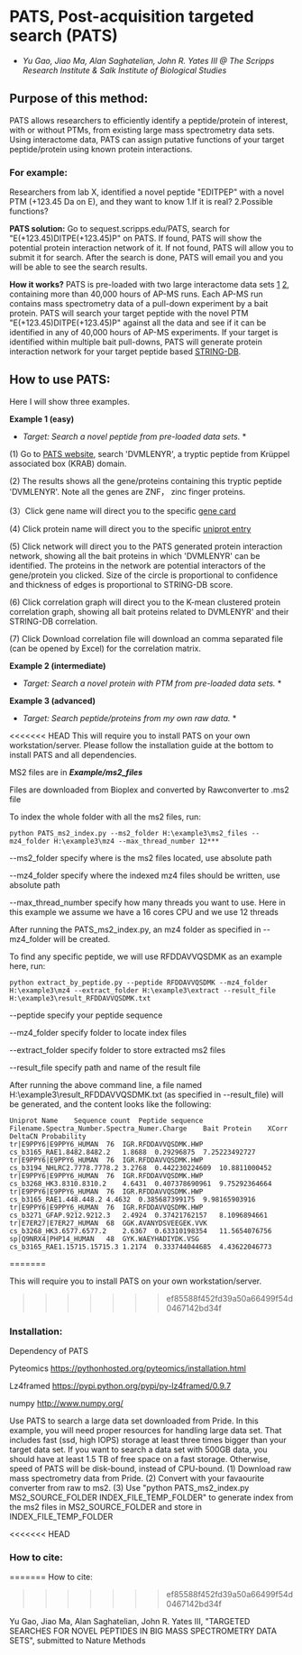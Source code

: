 # PATS, Post-acquisition targeted search (PATS)

* *Yu Gao, Jiao Ma, Alan Saghatelian, John R. Yates III @ The Scripps Research Institute & Salk Institute of Biological Studies*

## Purpose of this method:

PATS allows researchers to efficiently identify a peptide/protein of interest, with or without PTMs, from existing large mass spectrometry data sets. Using interactome data, PATS can assign putative functions of your target peptide/protein using known protein interactions.

### For example:

Researchers from lab X, identified a novel peptide "EDITPEP" with a novel PTM (+123.45 Da on E), and they want to know 1.If it is real? 2.Possible functions?

**PATS solution:**
Go to sequest.scripps.edu/PATS, search for "E(+123.45)DITPE(+123.45)P" on PATS. If found, PATS will show the potential protein interaction network of it. If not found, PATS will allow you to submit it for search. After the search is done, PATS will email you and you will be able to see the search results.

**How it works?**
PATS is pre-loaded with two large interactome data sets [1](https://www.ncbi.nlm.nih.gov/pubmed/28514442) [2](https://www.ncbi.nlm.nih.gov/pubmed/26496610), containing more than 40,000 hours of AP-MS runs. Each AP-MS run contains mass spectrometry data of a pull-down experiment by a bait protein. PATS will search your target peptide with the novel PTM "E(+123.45)DITPE(+123.45)P" against all the data and see if it can be identified in any of 40,000 hours of AP-MS experiments. If your target is identified within multiple bait pull-downs, PATS will generate protein interaction network for your target peptide based [STRING-DB](string-db.org).

## How to use PATS:

Here I will show three examples.

**Example 1 (easy)**
* *Target: Search a novel peptide from pre-loaded data sets.* *

(1) Go to [PATS website](http://sequest.scripps.edu/PATS), search 'DVMLENYR', a tryptic peptide from Krüppel associated box (KRAB) domain.

(2) The results shows all the gene/proteins containing this tryptic peptide 'DVMLENYR'. Note all the genes are ZNF， zinc finger proteins.

(3）Click gene name will direct you to the specific [gene card](http://www.genecards.org)

(4) Click protein name will direct you to the specific [uniprot entry](http://www.uniprot.org)

(5) Click network will direct you to the PATS generated protein interaction network, showing all the bait proteins in which 'DVMLENYR' can be identified. The proteins in the network are potential interactors of the gene/protein you clicked. Size of the circle is proportional to confidence and thickness of edges is proportional to STRING-DB score.

(6) Click correlation graph will direct you to the K-mean clustered protein correlation graph, showing all bait proteins related to DVMLENYR' and their STRING-DB correlation.

(7) Click Download correlation file will download an comma separated file (can be opened by Excel) for the correlation matrix.

**Example 2 (intermediate)**
* *Target: Search a novel protein with PTM from pre-loaded data sets.* *


**Example 3 (advanced)**
* *Target: Search peptide/proteins from my own raw data.* *

<<<<<<< HEAD
This will require you to install PATS on your own workstation/server. Please follow the installation guide at the bottom to install PATS and all dependencies.

MS2 files are in ***Example/ms2_files***

Files are downloaded from Bioplex and converted by Rawconverter to .ms2 file

To index the whole folder with all the ms2 files, run: 

```es6
python PATS_ms2_index.py --ms2_folder H:\example3\ms2_files --mz4_folder H:\example3\mz4 --max_thread_number 12***
```
--ms2_folder specify where is the ms2 files located, use absolute path

--mz4_folder specify where the indexed mz4 files should be written, use absolute path

--max_thread_number specify how many threads you want to use. Here in this example we assume we have a 16 cores CPU and we use 12 threads

After running the PATS_ms2_index.py, an mz4 folder as specified in --mz4_folder will be created.

To find any specific peptide, we will use RFDDAVVQSDMK as an example here, run:
```es6
python extract_by_peptide.py --peptide RFDDAVVQSDMK --mz4_folder H:\example3\mz4 --extract_folder H:\example3\extract --result_file H:\example3\result_RFDDAVVQSDMK.txt
```
--peptide specify your peptide sequence

--mz4_folder specify folder to locate index files

--extract_folder specify folder to store extracted ms2 files 

--result_file specify path and name of the result file

After running the above command line, a file named H:\example3\result_RFDDAVVQSDMK.txt (as specified in --result_file) will be generated, and the content looks like the following:

```es6
Uniprot Name	Sequence count	Peptide sequence	Filename.Spectra_Number.Spectra_Numer.Charge	Bait Protein	XCorr	DeltaCN	Probability
tr|E9PPY6|E9PPY6_HUMAN	76	IGR.RFDDAVVQSDMK.HWP	cs_b3165_RAE1.8482.8482.2	1.8688	0.29296875	7.25223492727
tr|E9PPY6|E9PPY6_HUMAN	76	IGR.RFDDAVVQSDMK.HWP	cs_b3194_NHLRC2.7778.7778.2	3.2768	0.442230224609	10.8811000452
tr|E9PPY6|E9PPY6_HUMAN	76	IGR.RFDDAVVQSDMK.HWP	cs_b3268_HK3.8310.8310.2	4.6431	0.407378690961	9.75292364664
tr|E9PPY6|E9PPY6_HUMAN	76	IGR.RFDDAVVQSDMK.HWP	cs_b3165_RAE1.448.448.2	4.4632	0.385687399175	9.98165903916
tr|E9PPY6|E9PPY6_HUMAN	76	IGR.RFDDAVVQSDMK.HWP	cs_b3271_GFAP.9212.9212.3	2.4924	0.37421762157	8.1096894661
tr|E7ER27|E7ER27_HUMAN	68	GGK.AVANYDSVEEGEK.VVK	cs_b3268_HK3.6577.6577.2	2.6367	0.63310198354	11.5654076756
sp|Q9NRX4|PHP14_HUMAN	48	GYK.WAEYHADIYDK.VSG	cs_b3165_RAE1.15715.15715.3	1.2174	0.333744044685	4.43622046773
```

=======

This will require you to install PATS on your own workstation/server.
>>>>>>> ef85588f452fd39a50a66499f54d0467142bd34f

### Installation:

Dependency of PATS

Pyteomics https://pythonhosted.org/pyteomics/installation.html

Lz4framed https://pypi.python.org/pypi/py-lz4framed/0.9.7

numpy	http://www.numpy.org/

Use PATS to search a large data set downloaded from Pride. In this example, you will need proper resources for handling large data set. That includes fast (ssd, high IOPS) storage at least three times bigger than your target data set. If you want to search a data set with 500GB data, you should have at least 1.5 TB of free space on a fast storage. Otherwise, speed of PATS will be disk-bound, instead of CPU-bound. 
(1) Download raw mass spectrometry data from Pride.
(2) Convert with your favaourite converter from raw to ms2.
(3) Use "python PATS_ms2_index.py MS2_SOURCE_FOLDER INDEX_FILE_TEMP_FOLDER" to generate index from the ms2 files in MS2_SOURCE_FOLDER and store in INDEX_FILE_TEMP_FOLDER


<<<<<<< HEAD
### How to cite:
=======
How to cite:
>>>>>>> ef85588f452fd39a50a66499f54d0467142bd34f

Yu Gao, Jiao Ma, Alan Saghatelian, John R. Yates III, "TARGETED SEARCHES FOR NOVEL PEPTIDES IN BIG MASS SPECTROMETRY DATA SETS", submitted to Nature Methods
